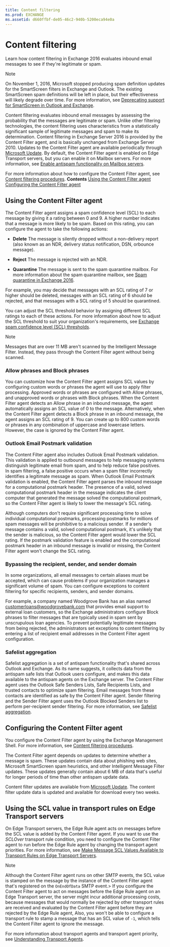 ```yaml
---
title: Content filtering
ms.prod: EXCHANGE
ms.assetid: d660ffbf-de05-46c2-940b-5200eca94e0a
---
```



# Content filtering
Learn how content filtering in Exchange 2016 evaluates inbound email messages to see if they're legitimate or spam.
> [!NOTE]
> On November 1, 2016, Microsoft stopped producing spam definition updates for the SmartScreen filters in Exchange and Outlook. The existing SmartScreen spam definitions will be left in place, but their effectiveness will likely degrade over time. For more information, see  [Deprecating support for SmartScreen in Outlook and Exchange](https://go.microsoft.com/fwlink/p/?linkid=835894). 
  
    
    

Content filtering evaluates inbound email messages by assessing the probability that the messages are legitimate or spam. Unlike other filtering technologies, the content filtering uses characteristics from a statistically significant sample of legitimate messages and spam to make its determination. Content filtering in Exchange Server 2016 is provided by the Content Filter agent, and is basically unchanged from Exchange Server 2010. Updates to the Content Filter agent are available periodically through  [Microsoft Update](https://go.microsoft.com/fwlink/p/?linkId=54836).
By default, the Content Filter agent is enabled on Edge Transport servers, but you can enable it on Mailbox servers. For more information, see  [Enable antispam functionality on Mailbox servers](enable-antispam-functionality-on-mailbox-servers.md).
  
    
    

For more information about how to configure the Content Filter agent, see  [Content filtering procedures](content-filtering-procedures.md). **Contents** [Using the Content Filter agent](content-filtering.md#Using) [Configuring the Content Filter agent](content-filtering.md#Configuring)
## Using the Content Filter agent
<a name="Using"> </a>

The Content Filter agent assigns a spam confidence level (SCL) to each message by giving it a rating between 0 and 9. A higher number indicates that a message is more likely to be spam. Based on this rating, you can configure the agent to take the following actions:
  
    
    

- **Delete** The message is silently dropped without a non-delivery report (also known as an NDR, delivery status notification, DSN, orbounce message).
    
  
- **Reject** The message is rejected with an NDR.
    
  
- **Quarantine** The message is sent to the spam quarantine mailbox. For more information about the spam quarantine mailbox, see [Spam quarantine in Exchange 2016](spam-quarantine-in-exchange-2016.md).
    
  
For example, you may decide that messages with an SCL rating of 7 or higher should be deleted, messages with an SCL rating of 6 should be rejected, and that messages with a SCL rating of 5 should be quarantined.
  
    
    
You can adjust the SCL threshold behavior by assigning different SCL ratings to each of these actions. For more information about how to adjust the SCL threshold to suit your organization's requirements, see  [Exchange spam confidence level (SCL) thresholds](exchange-spam-confidence-level-scl-thresholds.md).
  
    
    

> [!NOTE]
> Messages that are over 11 MB aren't scanned by the Intelligent Message Filter. Instead, they pass through the Content Filter agent without being scanned. 
  
    
    


### Allow phrases and Block phrases

You can customize how the Content Filter agent assigns SCL values by configuring custom words or phrases the agent will use to apply filter processing. Approved words or phrases are configured with Allow phrases, and unapproved words or phrases with Block phrases. When the Content Filter agent detects an Allow phrase in an inbound message, the agent automatically assigns an SCL value of 0 to the message. Alternatively, when the Content Filter agent detects a Block phrase in an inbound message, the agent assigns an SCL rating of 9. You can create up to 800 custom words or phrases in any combination of uppercase and lowercase letters. However, the case is ignored by the Content Filter agent.
  
    
    

### Outlook Email Postmark validation

The Content Filter agent also includes Outlook Email Postmark validation. This validation is applied to outbound messages to help messaging systems distinguish legitimate email from spam, and to help reduce false positives. In spam filtering, a false positive occurs when a spam filter incorrectly identifies a legitimate message as spam. When Outlook Email Postmark validation is enabled, the Content Filter agent parses the inbound message for a computational postmark header. The presence of a valid, solved computational postmark header in the message indicates the client computer that generated the message solved the computational postmark, so the Content Filter agent is likely to lower the message's SCL rating.
  
    
    
Although computers don't require significant processing time to solve individual computational postmarks, processing postmarks for millions of spam messages will be prohibitive to a malicious sender. If a sender's message contains a valid, solved computational postmark, it's unlikely that the sender is malicious, so the Content Filter agent would lower the SCL rating. If the postmark validation feature is enabled and the computational postmark header in an inbound message is invalid or missing, the Content Filter agent won't change the SCL rating.
  
    
    

### Bypassing the recipient, sender, and sender domain

In some organizations, all email messages to certain aliases must be accepted, which can cause problems if your organization manages a significant volume of spam. You can configure exceptions to content filtering for specific recipients, senders, and sender domains.
  
    
    
For example, a company named Woodgrove Bank has an alias named customerloans@woodgrovebank.com that provides email support to external loan customers, so the Exchange administrators configure Block phrases to filter messages that are typically used in spam sent by unscrupulous loan agencies. To prevent potentially legitimate messages from being rejected, the administrators set exceptions to content filtering by entering a list of recipient email addresses in the Content Filter agent configuration.
  
    
    

### Safelist aggregation

Safelist aggregation is a set of antispam functionality that's shared across Outlook and Exchange. As its name suggests, it collects data from the antispam safe lists that Outlook users configure, and makes this data available to the antispam agents on the Exchange server. The Content Filter agent uses the Outlook Safe Senders Lists, Safe Recipients Lists, and trusted contacts to optimize spam filtering. Email messages from these contacts are identified as safe by the Content Filter agent. Sender filtering and the Sender Filter agent uses the Outlook Blocked Senders list to perform per-recipient sender filtering. For more information, see [Safelist aggregation](safelist-aggregation.md).
  
    
    

## Configuring the Content Filter agent
<a name="Configuring"> </a>

You configure the Content Filter agent by using the Exchange Management Shell. For more information, see  [Content filtering procedures](content-filtering-procedures.md).
  
    
    
The Content Filter agent depends on updates to determine whether a message is spam. These updates contain data about phishing web sites, Microsoft SmartScreen spam heuristics, and other Intelligent Message Filter updates. These updates generally contain about 6 MB of data that's useful for longer periods of time than other antispam update data.
  
    
    
Content filter updates are available from  [Microsoft Update](https://go.microsoft.com/fwlink/p/?linkid=54836). The content filter update data is updated and available for download every two weeks.
  
    
    

## Using the SCL value in transport rules on Edge Transport servers
<a name="SCL"> </a>

On Edge Transport servers, the Edge Rule agent acts on messages before the SCL value is added by the Content Filter agent. If you want to use the  _SCLOver_ transport rule condition, you need to configure the Content Filter agent to run before the Edge Rule agent by changing the transport agent priorities. For more information, see [Make Message SCL Values Available to Transport Rules on Edge Transport Servers](http://technet.microsoft.com/library/67627c31-7b6f-4359-9671-7453c6ea9b73.aspx).
  
    
    

> [!NOTE]
> Although the Content Filter agent runs on other SMTP events, the SCL value is stamped on the message by the instance of the Content Filter agent that's registered on the  `OnEndOfData` SMTP event.> If you configure the Content Filter agent to act on messages before the Edge Rule agent on an Edge Transport server, the server might incur additional processing costs, because messages that would normally be rejected by other transport rules are received and evaluated by the Content Filter agent before they are rejected by the Edge Rule agent, Also, you won't be able to configure a transport rule to stamp a message that has an SCL value of  `-1`, which tells the Content Filter agent to ignore the message. 
  
    
    

For more information about transport agents and transport agent priority, see  [Understanding Transport Agents](http://technet.microsoft.com/library/e7389d63-3172-40d5-bf53-0d7cd7e78340.aspx). 
  
    
    

